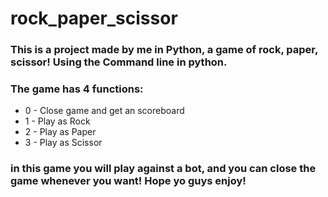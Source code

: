 # rock_paper_scissor

<h3>This is a project made by me in Python, a game of rock, paper, scissor! Using the Command line in python.</h3>

<h3>The game has 4 functions:</h3>
<ul>
<li>0 - Close game and get an scoreboard</li>
  <li>1 - Play as Rock</li>
    <li>2 - Play as Paper</li>
      <li>3 - Play as Scissor</li>
</ul>

<h3>in this game you will play against a bot, and you can close the game whenever you want!
Hope yo guys enjoy!</h3> 
